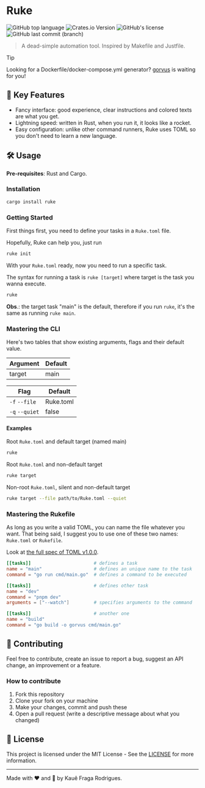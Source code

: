 # Ruke

![GitHub top language](https://img.shields.io/github/languages/top/kauefraga/ruke)
![Crates.io Version](https://img.shields.io/crates/v/ruke)
![GitHub's license](https://img.shields.io/github/license/kauefraga/ruke)
![GitHub last commit (branch)](https://img.shields.io/github/last-commit/kauefraga/ruke/main)

> A dead-simple automation tool. Inspired by Makefile and Justfile.

> [!TIP]
> Looking for a Dockerfile/docker-compose.yml generator? [gorvus](https://github.com/FelipeMCassiano/gorvus) is waiting for you!

## 🔑 Key Features

- Fancy interface: good experience, clear instructions and colored texts are what you get.
- Lightning speed: written in Rust, when you run it, it looks like a rocket.
- Easy configuration: unlike other command runners, Ruke uses TOML so you don't need to learn a new language.

## 🛠 Usage

**Pre-requisites**: Rust and Cargo.

### Installation

```bash
cargo install ruke
```

### Getting Started

First things first, you need to define your tasks in a `Ruke.toml` file.

Hopefully, Ruke can help you, just run

```bash
ruke init
```

With your `Ruke.toml` ready, now you need to run a specific task.

The syntax for running a task is `ruke [target]` where target is the task you wanna execute.

```bash
ruke
```

**Obs**.: the target task "main" is the default, therefore if you run `ruke`, it's the same as running `ruke main`.

### Mastering the CLI

Here's two tables that show existing arguments, flags and their default value.

| Argument | Default |
|----------|---------|
| target   | main    |

| Flag           | Default   |
|----------------|-----------|
| `-f` `--file`  | Ruke.toml |
| `-q` `--quiet` | false     |

#### Examples

Root `Ruke.toml` and default target (named main)

```bash
ruke
```

Root `Ruke.toml` and non-default target

```bash
ruke target
```

Non-root `Ruke.toml`, silent and non-default target

```bash
ruke target --file path/to/Ruke.toml --quiet
```

### Mastering the Rukefile

As long as you write a valid TOML, you can name the file whatever you want. That being said, I suggest you to use one of these two names: `Ruke.toml` or `Rukefile`.

Look at [the full spec of TOML v1.0.0](https://toml.io/en/v1.0.0).

```toml
[[tasks]]                       # defines a task
name = "main"                   # defines an unique name to the task
command = "go run cmd/main.go"  # defines a command to be executed

[[tasks]]                       # defines other task
name = "dev"
command = "pnpm dev"
arguments = ["--watch"]         # specifies arguments to the command

[[tasks]]                       # another one
name = "build"
command = "go build -o gorvus cmd/main.go"
```

## 💖 Contributing

Feel free to contribute, create an issue to report a bug, suggest an API change, an improvement or a feature.

### How to contribute

1. Fork this repository
2. Clone your fork on your machine
3. Make your changes, commit and push these
4. Open a pull request (write a descriptive message about what you changed)

## 📝 License

This project is licensed under the MIT License - See the [LICENSE](https://github.com/kauefraga/ruke/blob/main/LICENSE) for more information.

---

Made with ❤ and 🦀 by Kauê Fraga Rodrigues.
